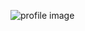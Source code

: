 ![profile image](https://avatars.githubusercontent.com/u/81168408?s=400&u=ee3a2fd02624b8a01964639ba860f612aaaa2b4a&v=4)
